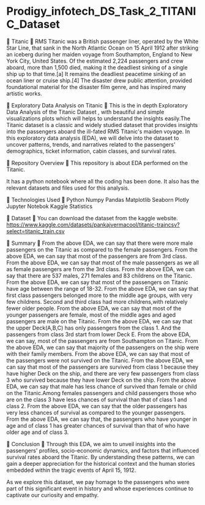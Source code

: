 # Prodigy_infotech_DS_Task_2_TITANIC_Dataset

🌸 Titanic 🌸
RMS Titanic was a British passenger liner, operated by the White Star Line, that sank in the North Atlantic Ocean on 15 April 1912 after striking an iceberg during her maiden voyage from Southampton, England to New York City, United States. Of the estimated 2,224 passengers and crew aboard, more than 1,500 died, making it the deadliest sinking of a single ship up to that time.[a] It remains the deadliest peacetime sinking of an ocean liner or cruise ship.[4] The disaster drew public attention, provided foundational material for the disaster film genre, and has inspired many artistic works.

🌸 Exploratory Data Analysis on Titanic 🌸
This is the in depth Exploratory Data Analysis of the Titanic Dataset , with beautiful and simple visualizations plots which will helps to understand the insights easily.The Titanic dataset is a classic and widely studied dataset that provides insights into the passengers aboard the ill-fated RMS Titanic's maiden voyage. In this exploratory data analysis (EDA), we will delve into the dataset to uncover patterns, trends, and narratives related to the passengers' demographics, ticket information, cabin classes, and survival rates.

🌸 Repository Overview 🌸
This repository is about EDA performed on the Titanic.

It has a python notebook where all the coding has been done.
It also has the relevant datasets and files used for this analysis.

🌸 Technologies Used 🌸
Python
Numpy
Pandas
Matplotlib
Seaborn
Plotly
Jupyter Notebok
Kaggle
Statistics

🌸 Dataset 🌸
You can download the dataset from the kaggle website.
https://www.kaggle.com/datasets/pankajvermacool/titanic-traincsv?select=titanic_train.csv

🌸 Summary 🌸
From the above EDA, we can say that there were more male passengers on the Titanic as compared to the female passengers.
From the above EDA, we can say that most of the passengers are from 3rd class.
From the above EDA, we can say that most of the male passengers as we all as female passengers are from the 3rd class.
From the above EDA, we can say that there are 537 males, 271 females and 83 childrens on the Titanic.
From the above EDA, we can say that most of the passengers on Titanic have age between the range of 18-32.
From the above EDA, we can say that first class passengers belonged more to the middle age groups, with very few childrens. Second and third class had more childrens,with relatively fewer older people.
From the above EDA, we can say that most of the younger passengers are female, most of the middle ages and aged passengers are male on the Titanic.
From the above EDA, we can say that the upper Deck(A,B,C) has only passengers from the class 1. And the passengers from class 3rd start from lower Deck E.
From the above EDA, we can say, most of the passengers are from Southampton on Titanic.
From the above EDA, we can say that majority of the passengers on the ship were with their family members.
From the above EDA, we can say that most of the passengers were not survived on the Titanic.
From the above EDA, we can say that most of the passengers are survived from class 1 because they have higher Deck on the ship, and there are very few passengers from class 3 who survived because they have lower Deck on the ship.
From the above EDA, we can say that male has less chance of survived than female or child on the Titanic.Among females passengers and child passengers those who are on the class 3 have less chances of survival than that of class 1 and class 2.
From the above EDA, we can say that the older passengers has very less chances of survival as compared to the younger passengers.
From the above EDA, we can say that, the passengers who have younger in age and of class 1 has greater chances of survival than that of who have older age and of class 3.

🌸 Conclusion 🌸
Through this EDA, we aim to unveil insights into the passengers' profiles, socio-economic dynamics, and factors that influenced survival rates aboard the Titanic. By understanding these patterns, we can gain a deeper appreciation for the historical context and the human stories embedded within the tragic events of April 15, 1912.

As we explore this dataset, we pay homage to the passengers who were part of this significant event in history and whose experiences continue to captivate our curiosity and empathy.
